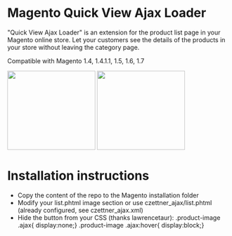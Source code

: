 Magento Quick View Ajax Loader
==============================

"Quick View Ajax Loader" is an extension for the product list page in your Magento online store. Let your customers see the details of the products in your store without leaving the category page.

Compatible with Magento 1.4, 1.4.1.1, 1.5, 1.6, 1.7

<a href="http://sandor.czettner.hu/sites/default/files/Goods.png"><img src="http://sandor.czettner.hu/sites/default/files/imagecache/left_sidebar/Goods.png" alt="" title="" width="200" height="180"></a>
<a href="http://sandor.czettner.hu/sites/default/files/Goods2.png"><img src="http://sandor.czettner.hu/sites/default/files/imagecache/left_sidebar/Goods2.png" alt="" title="" width="200" height="180"></a>

Installation instructions
=========================

* Copy the content of the repo to the Magento installation folder
* Modify your list.phtml image section or use czettner_ajax/list.phtml (already configured, see czettner_ajax.xml)
* Hide the button from your CSS (thanks lawrencetaur):
  .product-image .ajax{ display:none;}
  .product-image .ajax:hover{ display:block;}
